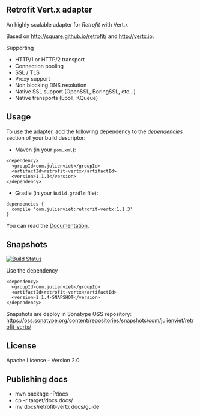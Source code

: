 ## Retrofit Vert.x adapter

An highly scalable adapter for _Retrofit_ with Vert.x

Based on http://square.github.io/retrofit/ and http://vertx.io.

Supporting

- HTTP/1 or HTTP/2 transport
- Connection pooling
- SSL / TLS
- Proxy support
- Non blocking DNS resolution
- Native SSL support (OpenSSL, BoringSSL, etc…​)
- Native transports (Epoll, KQueue)

## Usage

To use the adapter, add the following dependency to the _dependencies_ section of your build descriptor:

* Maven (in your `pom.xml`):

```
<dependency>
  <groupId>com.julienviet</groupId>
  <artifactId>retrofit-vertx</artifactId>
  <version>1.1.3</version>
</dependency>
```

* Gradle (in your `build.gradle` file):

```
dependencies {
  compile 'com.julienviet:retrofit-vertx:1.1.3'
}
```

You can read the [Documentation](http://www.julienviet.com/retrofit-vertx/java/index.html).

## Snapshots

[![Build Status](https://travis-ci.org/vietj/retrofit-vertx.svg?branch=master)](https://travis-ci.org/vietj/retrofit-vertx)

Use the dependency

```
<dependency>
  <groupId>com.julienviet</groupId>
  <artifactId>retrofit-vertx</artifactId>
  <version>1.1.4-SNAPSHOT</version>
</dependency>
```

Snapshots are deploy in Sonatype OSS repository: https://oss.sonatype.org/content/repositories/snapshots/com/julienviet/retrofit-vertx/

## License

Apache License - Version 2.0

## Publishing docs

* mvn package -Pdocs
* cp -r target/docs docs/
* mv docs/retrofit-vertx docs/guide
